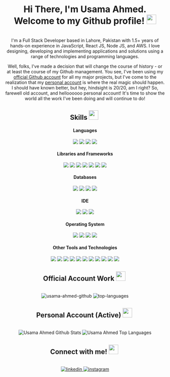 <div align="center">
<h1> Hi There, I'm Usama Ahmed. Welcome to my Github profile! <img src="https://github.com/abdoachhoubi/abdoachhoubi/blob/main/gifs/Hi.gif" width="30"></h1>
</br>
I'm a Full Stack Developer based in Lahore, Pakistan with 1.5+ years of hands-on experience in JavaScript, React JS, Node JS, and AWS. I love designing, developing and implementing applications and solutions using a range of technologies and programming languages.
<br />

Well, folks, I've made a decision that will change the course of history - or at least the course of my Github management. You see, I've been using my <a href="https://github.com/usamaahmed97">official Github account</a> for all my major projects, but I've come to the realization that my <a href="https://github.com/usamahmed97">personal account</a> is where the real magic should happen. I should have known better, but hey, hindsight is 20/20, am I right? So, farewell old account, and helloooooo personal account! It's time to show the world all the work I've been doing and will continue to do!

<div>

## Skills <img src="https://media.giphy.com/media/iY8CRBdQXODJSCERIr/giphy.gif" width="30px">&nbsp;

  <h4> Languages </h4>
<span>
  <img src="https://img.shields.io/badge/JavaScript-F7DF1E?style=for-the-badge&logo=javascript&logoColor=black">
  <img src="https://img.shields.io/badge/HTML5-E34F26?style=for-the-badge&logo=html5&logoColor=white">
  <img src="https://img.shields.io/badge/CSS3-1572B6?style=for-the-badge&logo=css3&logoColor=white">
  <img src="https://img.shields.io/badge/Python-F7DF1E?style=for-the-badge&logo=python&logoColor=black">
</span>

<h4> Libraries and Frameworks </h4>
<span>
  <img src="https://img.shields.io/badge/React-20232A?style=for-the-badge&logo=react&logoColor=61DAFB">
  <img src="https://img.shields.io/badge/Node-A020F0?style=for-the-badge&logo=javascript&logoColor=blue">
  <img src="https://img.shields.io/badge/Yarn-2C8EBB?style=for-the-badge&logo=yarn&logoColor=white">
  <img src="https://img.shields.io/badge/Tailwind-87CEEB?style=for-the-badge&logo=tailwind&logoColor=black">
  <img src="https://img.shields.io/badge/AntDesign-90EE90?style=for-the-badge&logo=antdesign&logoColor=red">
    <img src="https://img.shields.io/badge/MaterialUI-FFCCCB?style=for-the-badge&logo=materialui&logoColor=black">
  <img src="https://img.shields.io/badge/Bootstrap-563D7C?style=for-the-badge&logo=bootstrap&logoColor=white">
</span>

<h4> Databases </h4>
<span>
  <img src="https://img.shields.io/badge/MySQL-00000F?style=for-the-badge&logo=mysql&logoColor=white">
  <img src="https://img.shields.io/badge/postgresql-00000F?style=for-the-badge&logo=postgresql&logoColor=white">
  <img src="https://img.shields.io/badge/DynamoDB-07405E?style=for-the-badge&logo=dynamodb&logoColor=white">
  <img src="https://img.shields.io/badge/MongoDB-4EA94B?style=for-the-badge&logo=mongodb&logoColor=white">
</span>

<h4> IDE </h4>
<span>
<img src="https://img.shields.io/badge/Visual_Studio_Code-0078D4?style=for-the-badge&logo=visual%20studio%20code&logoColor=white">
<img src="https://img.shields.io/badge/Atom-00FF00?style=for-the-badge&logo=Atom&logoColor=white">
<img src="https://img.shields.io/badge/sublime_text-%23575757.svg?&style=for-the-badge&logo=sublime-text&logoColor=important">

<h4> Operating System </h4>
<span>
  <img src="https://img.shields.io/badge/Mac-000000?style=for-the-badge&logo=Apple&logoColor=white">
  <img src="https://img.shields.io/badge/Linux-FCC624?style=for-the-badge&logo=linux&logoColor=black">
  <img src="https://img.shields.io/badge/Ubuntu-E95420?style=for-the-badge&logo=ubuntu&logoColor=white">
  <img src="https://img.shields.io/badge/Windows-0078D6?style=for-the-badge&logo=windows&logoColor=white">
</span>

<h4> Other Tools and Technologies </h4>
<span>
  <img src="https://img.shields.io/badge/Git-F05032?style=for-the-badge&logo=git&logoColor=white">
  <img src="https://img.shields.io/badge/Postman-FF6C37?style=for-the-badge&logo=Postman&logoColor=white">
  <img src="https://img.shields.io/badge/swagger-F05032?style=for-the-badge&logo=swagger&logoColor=white">
  <img src="https://img.shields.io/badge/Xampp-F37623?style=for-the-badge&logo=xampp&logoColor=white">
  <img src="https://img.shields.io/badge/Shell_Script-121011?style=for-the-badge&logo=gnu-bash&logoColor=white">
  <img src="https://img.shields.io/badge/Git-F05032?style=for-the-badge&logo=git&logoColor=white">
  <img src="https://img.shields.io/badge/json-5E5C5C?style=for-the-badge&logo=json&logoColor=white">
  <img src="https://img.shields.io/badge/jQuery-0769AD?style=for-the-badge&logo=jquery&logoColor=white">
  <img src="https://img.shields.io/badge/styled--components-DB7093?style=for-the-badge&logo=styled-components&logoColor=white">
  <img src="https://img.shields.io/badge/Font_Awesome-339AF0?style=for-the-badge&logo=fontawesome&logoColor=white">
  <img src="https://img.shields.io/badge/Redis-5E5C5C?style=for-the-badge&logo=redis&logoColor=white">
</span>
 
<br />

</div>

## Official Account Work <img src="https://media.giphy.com/media/iY8CRBdQXODJSCERIr/giphy.gif" width="30px">&nbsp;

</br>
<img align="top" src="https://github-readme-stats.vercel.app/api?username=usamaahmed97&include_all_commits=true&show_icons=true&line_height=30&title_color=CDB4DB&icon_color=CDB4DB&text_color=D3D3D3&bg_color=0A0A0A" alt="usama-ahmed-github">

<img align="top" src="https://github-readme-stats.vercel.app/api/top-langs/?username=usamaahmed97&layout=compact&theme=dark&bg_color=0A0A0A&line_height=30" alt="top-languages"/>

## Personal Account (Active) <img src="https://media.giphy.com/media/iY8CRBdQXODJSCERIr/giphy.gif" width="30px">&nbsp;

  </br>
<img align="top" src="https://github-readme-stats.vercel.app/api?username=usamahmed97&include_all_commits=true&count_private=true&show_icons=true&line_height=30&title_color=CDB4DB&icon_color=CDB4DB&text_color=D3D3D3&bg_color=0A0A0A" alt="Usama Ahmed Github Stats">
  
  <img align="top" src="https://github-readme-stats.vercel.app/api/top-langs/?username=usamahmed97&layout=compact&theme=dark&bg_color=0A0A0A" alt="Usama Ahmed Top Languages"/>

## Connect with me! <img src="https://media.giphy.com/media/iY8CRBdQXODJSCERIr/giphy.gif" width="30px">&nbsp;

</br>
<a href="https://linkedin.com/in/usamaahmed97" target="_blank">
<img src=https://img.shields.io/badge/linkedin-%2300acee.svg?color=405DE6&style=for-the-badge&logo=linkedin&logoColor=white alt=linkedin style="margin-bottom: 5px;" />
</a>
<a href="https://instagram.com/usamaahmed97" target="_blank">
<img src=https://img.shields.io/badge/instagram-%ff5851db.svg?color=C13584&style=for-the-badge&logo=instagram&logoColor=white alt=instagram style="margin-bottom: 5px;" />
</a>

 </div>
  </div>
  </div>
  </div>
